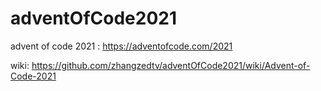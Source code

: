 # adventOfCode2021
advent of code 2021 : https://adventofcode.com/2021

wiki: https://github.com/zhangzedtv/adventOfCode2021/wiki/Advent-of-Code-2021

